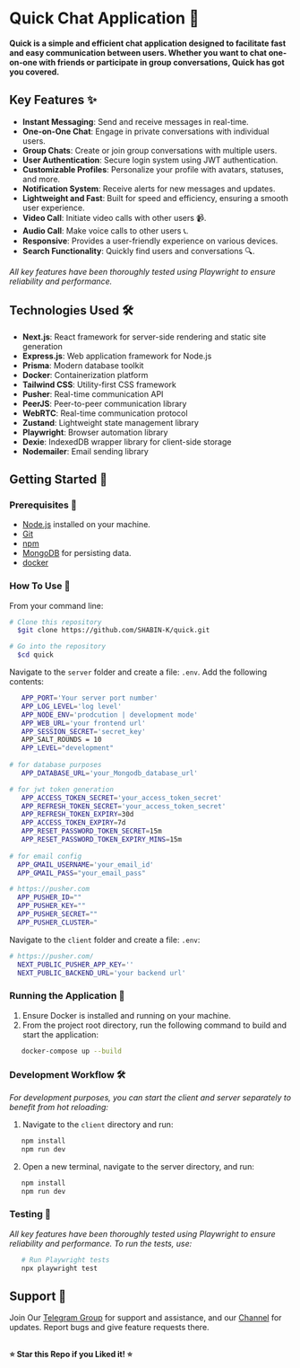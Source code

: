 # Quick Chat Application 🚀

**Quick is a simple and efficient chat application designed to facilitate fast and easy communication between users. Whether you want to chat one-on-one with friends or participate in group conversations, Quick has got you covered.**

## Key Features ✨

- **Instant Messaging**: Send and receive messages in real-time.
- **One-on-One Chat**: Engage in private conversations with individual users.
- **Group Chats**: Create or join group conversations with multiple users.
- **User Authentication**: Secure login system using JWT authentication.
- **Customizable Profiles**: Personalize your profile with avatars, statuses, and more.
- **Notification System**: Receive alerts for new messages and updates.
- **Lightweight and Fast**: Built for speed and efficiency, ensuring a smooth user experience.
- **Video Call**: Initiate video calls with other users 📹.
- **Audio Call**: Make voice calls to other users 📞.
- **Responsive**: Provides a user-friendly experience on various devices.
- **Search Functionality**: Quickly find users and conversations 🔍.

_All key features have been thoroughly tested using Playwright to ensure reliability and performance._

## Technologies Used 🛠️

- **Next.js**: React framework for server-side rendering and static site generation
- **Express.js**: Web application framework for Node.js
- **Prisma**: Modern database toolkit
- **Docker**: Containerization platform
- **Tailwind CSS**: Utility-first CSS framework
- **Pusher**: Real-time communication API
- **PeerJS**: Peer-to-peer communication library
- **WebRTC**: Real-time communication protocol
- **Zustand**: Lightweight state management library
- **Playwright**: Browser automation library
- **Dexie**: IndexedDB wrapper library for client-side storage
- **Nodemailer**: Email sending library

## Getting Started 🚦

### Prerequisites 🚧

- [Node.js](https://nodejs.org/) installed on your machine.
- [Git](https://git-scm.com/)
- [npm](https://www.npmjs.com/) 
- [MongoDB](https://www.mongodb.com/) for persisting data.
- [docker](https://www.docker.com)

### How To Use 🚀

From your command line:

```bash
# Clone this repository
  $git clone https://github.com/SHABIN-K/quick.git

# Go into the repository
  $cd quick
```
 Navigate to the `server` folder and create a file: `.env`. Add the following contents:

```bash
   APP_PORT='Your server port number'
   APP_LOG_LEVEL='log level'
   APP_NODE_ENV='prodcution | development mode'
   APP_WEB_URL='your frontend url'
   APP_SESSION_SECRET='secret_key'
   APP_SALT_ROUNDS = 10
   APP_LEVEL="development"
  
# for database purposes
   APP_DATABASE_URL='your_Mongodb_database_url'

# for jwt token generation
   APP_ACCESS_TOKEN_SECRET='your_access_token_secret'
   APP_REFRESH_TOKEN_SECRET='your_access_token_secret'
   APP_REFRESH_TOKEN_EXPIRY=30d
   APP_ACCESS_TOKEN_EXPIRY=7d
   APP_RESET_PASSWORD_TOKEN_SECRET=15m
   APP_RESET_PASSWORD_TOKEN_EXPIRY_MINS=15m
   
# for email config
  APP_GMAIL_USERNAME='your_email_id'
  APP_GMAIL_PASS="your_email_pass"

# https://pusher.com
  APP_PUSHER_ID=""
  APP_PUSHER_KEY=""
  APP_PUSHER_SECRET=""
  APP_PUSHER_CLUSTER="
```

 Navigate to the `client` folder and create a file: `.env`:

```bash
# https://pusher.com/
  NEXT_PUBLIC_PUSHER_APP_KEY=''
  NEXT_PUBLIC_BACKEND_URL='your backend url'
```
### Running the Application 🛫

1. Ensure Docker is installed and running on your machine.
2. From the project root directory, run the following command to build and start the application:

```bash
   docker-compose up --build
```

### Development Workflow 🛠️

_For development purposes, you can start the client and server separately to benefit from hot reloading:_

1. Navigate to the `client` directory and run:

```bash
   npm install
   npm run dev
```
2. Open a new terminal, navigate to the server directory, and run:

```bash
   npm install
   npm run dev
```

### Testing 🧪

_All key features have been thoroughly tested using Playwright to ensure reliability and performance. To run the tests, use:_

```bash
   # Run Playwright tests
   npx playwright test
```

## Support 💬

Join Our [Telegram Group](https://www.telegram.dog/codexbotzsupport) for support and assistance, and our [Channel](https://www.telegram.dog/codexbotz) for updates. Report bugs and give feature requests there.

##

  **⭐️ Star this Repo if you Liked it! ⭐️**



